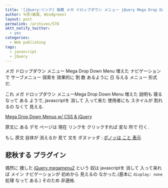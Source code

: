 ```yaml
---
title: '[jQuery:リンク] 推薦 メガ ドロップダウン メニュー jQuery Mega Drop Down Menu'
author: 녹풍(綠風, Windgreen)
layout: post
permalink: /archives/578
aktt_notify_twitter:
  - yes
categories:
  - Web publishing
tags:
  - javascript
  - jQuery
---
```

メガ ドロップダウン メニュー Mega Drop Down Menu 増えた ナビゲーションで サーブメニュー 探索を 效果的に 割 数 あるように 日 与える メニュー 形式だ.

これ メガ ドロップダウン メニューMega Drop Down Menu 増えた 説明も 寝る なって ある ようで, javascriptを 消して 入って来た 使用者にも スタイルが 割れるの なくて 見える.

<a target="_top" href="http://neilkearney.net/welcome/mega-drop-down-menus-w-css-jquery/">Mega Drop Down Menus w/ CSS & jQuery</a>

原文に ある デモ ページは 現在 リンクを クリックすれば 変な 所で 行く.

もし 原文 自体が 消えるか 見て 文を ポヌァッダ : [ポノッは こと 表示][1]

## 悲秋する プラグイン

偶然に 捜した <a target="_top" href="http://www.geektantra.com/projects/jquery-megamenu-2/">jQuery megamenu2</a> という 奴は javascriptを 消して 入って来れば メイン ナビゲーションが 初めから 見えるの なかった.(基本に `display: none` 処理 なって ある.) そのため 非適格.

 [1]: https://docs.google.com/document/d/1NvqsdNNerBmhJdBdMeZWJj4X-fHvTu-gJMg-RzeoChY/edit